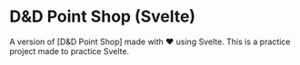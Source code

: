 # D&D Point Shop (Svelte)

A version of [D&D Point Shop] made with ❤️ using Svelte. This is a practice project made to practice Svelte.
